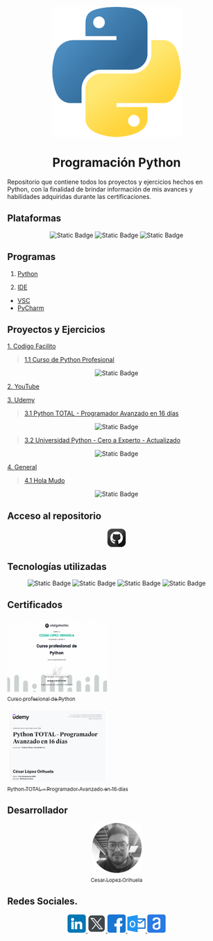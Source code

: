 <!-- Imagen de Python centrada-->
<p align="center">
<img src="./img/python.png"
 width="300">
</p>

<!-- Titulo de README-->
<h1 align="center" id="python">Programación Python</h1>

<!-- Descripcion de README-->

Repositorio que contiene todos los proyectos y ejercicios hechos en Python, con la finalidad de brindar información de mis avances y habilidades adquiridas durante las certificaciones.

<!-- Plataformas de los cursos tomados-->

## Plataformas

<section align="center">

![Static Badge](https://img.shields.io/badge/PLATAFORMA-Udemy-purple)
![Static Badge](https://img.shields.io/badge/PLATAFORMA-CodigoFacilito-green)
![Static Badge](https://img.shields.io/badge/PLATAFORMA-YouTube-red)

</section>

<!-- Programas necesarios-->

## Programas

1. [Python](https://www.python.org/)

2. [IDE](<https://www.redhat.com/es/topics/middleware/what-is-ide#:~:text=Un%20entorno%20de%20desarrollo%20integrado,gr%C3%A1fica%20de%20usuario%20(GUI).>)

- [VSC](https://code.visualstudio.com/)
- [PyCharm](https://www.jetbrains.com/es-es/pycharm/download/?section=windows)

<!-- Proyectos y ejercicios realizados -->

## Proyectos y Ejercicios

[1. Codigo Facilito](./CodigoFacilito/)

> [1.1 Curso de Python Profesional](https://codigofacilito.com/cursos/python-profesional)

<section align="center">

![Static Badge](https://img.shields.io/badge/ESTATUS-Terminado-green)

</section>

[2. YouTube](./YouTube/)

[3. Udemy](./Udemy/)

> [3.1 Python TOTAL - Programador Avanzado en 16 días](https://www.udemy.com/course/python-total/?couponCode=ST18MT12125AROW)

<section align="center">

![Static Badge](https://img.shields.io/badge/ESTATUS-Terminado-green)

</section>

> [3.2 Universidad Python - Cero a Experto - Actualizado](https://www.udemy.com/course/python-total/?couponCode=ST18MT12125AROW)

<section align="center">

![Static Badge](https://img.shields.io/badge/ESTATUS-Proceso-yellow)

</section>

[4. General](./general/)

> [4.1 Hola Mudo](./general/holaMundo/)

<section align="center">

![Static Badge](https://img.shields.io/badge/ESTATUS-Terminado-green)

</section>

<!-- Acceso al repositorio de Python-->

## Acceso al repositorio

<section align="center">

<a href="https://github.com/Chinicuil87/Python">
<img src="./img/github.png" alt="icono linkdin" style="width:42px;height:42px;">
</a>

</section>

<!-- Lista de las tecnologias, framework, aplicacion utilizadas-->

## Tecnologías utilizadas

<section align="center">

![Static Badge](https://img.shields.io/badge/IDE-VSC-blue)
![Static Badge](https://img.shields.io/badge/LENGUAJE-PYTHON-yellow)
![Static Badge](https://img.shields.io/badge/PYTHON-3.12-red)
![Static Badge](https://img.shields.io/badge/IDE-PYCHARM-greey)

</section>

<!-- Certificados optenidos-->

## Certificados

[<img src="./img/cfpython.png" width="230"  height="170"><br><sub>Curso profesional de
Python</sub>](https://codigofacilito.com/certificates/bc9d270a-efaf-4666-9017-5723b8c4022b)

[<img src="./img/u16python.png" width="230" height="170"><br><sub> Python TOTAL - Programador Avanzado en 16 días</sub>](https://www.udemy.com/certificate/UC-b4706151-9b4f-4809-89a7-eadc686231b1/)

<!-- Acceso al perfil del desarrollador-->

## Desarrollador

<section align="center">

[<img src="./img/chinicuil.png" width=115><br><sub>Cesar Lopez Orihuela</sub>](https://github.com/Chinicuil87)

</section>

<!-- Redes sociales del desarrollador.-->

## Redes Sociales.

<section align="center">

<a href="https://www.linkedin.com/in/cesar-lopez-orihuela-796b82271/">
<img src="./img/linkedin.png" alt="icono linkdin" style="width:42px;height:42px;">
</a>
<a href="https://twitter.com/Cesar_22_">
<img src="./img/logotipos.png" alt="icono x" style="width:42px;height:42px;">
</a>
<a href="https://www.facebook.com/23.Cesar">
<img src="./img/facebook.png" alt="icono facebook" style="width:42px;height:42px;">
</a>
<!--
<a href="https://clopez.info/">
<img src="./img/cv.png" alt="icono mi pagina" style="width:42px;height:42px;">
</a>
-->
<a href="mailto:clopezorihuela@hotmail.com">
<img src="./img/panorama.png" alt="icono correo electronico" style="width:42px;height:42px;">
</a>
<a href="https://app.aluracursos.com/user/clopezorihuela">
<img src="./img/alura.png" alt="icono alura" style="width:42px;height:42px;">
</a>

</section>
